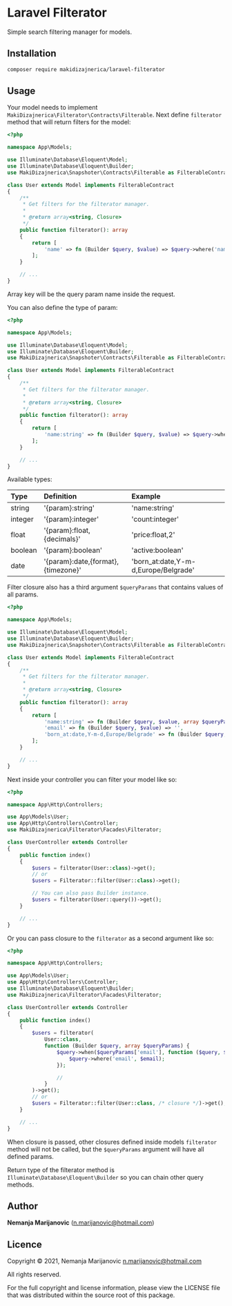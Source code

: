 # Laravel Filterator

Simple search filtering manager for models.

## Installation

```bash
composer require makidizajnerica/laravel-filterator
```

## Usage

Your model needs to implement `MakiDizajnerica\Filterator\Contracts\Filterable`. Next define `filterator` method that will return filters for the model:

```php
<?php

namespace App\Models;

use Illuminate\Database\Eloquent\Model;
use Illuminate\Database\Eloquent\Builder;
use MakiDizajnerica\Snapshoter\Contracts\Filterable as FilterableContract;

class User extends Model implements FilterableContract
{
    /**
     * Get filters for the filterator manager.
     *
     * @return array<string, Closure>
     */
    public function filterator(): array
    {
        return [
            'name' => fn (Builder $query, $value) => $query->where('name', 'LIKE', "%{$value}%"),
        ];
    }

    // ...
}
```

Array key will be the query param name inside the request.

You can also define the type of param:

```php
<?php

namespace App\Models;

use Illuminate\Database\Eloquent\Model;
use Illuminate\Database\Eloquent\Builder;
use MakiDizajnerica\Snapshoter\Contracts\Filterable as FilterableContract;

class User extends Model implements FilterableContract
{
    /**
     * Get filters for the filterator manager.
     *
     * @return array<string, Closure>
     */
    public function filterator(): array
    {
        return [
            'name:string' => fn (Builder $query, $value) => $query->where('name', 'LIKE', "%{$value}%"),
        ];
    }

    // ...
}
```

Available types:

| Type    | Definition                         | Example                              |
|:------- |:---------------------------------- |:------------------------------------ |
| string  | '{param}:string'                   | 'name:string'                        |
| integer | '{param}:integer'                  | 'count:integer'                      |
| float   | '{param}:float,{decimals}'         | 'price:float,2'                      |
| boolean | '{param}:boolean'                  | 'active:boolean'                     |
| date    | '{param}:date,{format},{timezone}' | 'born_at:date,Y-m-d,Europe/Belgrade' |

Filter closure also has a third argument `$queryParams` that contains values of all params.

```php
<?php

namespace App\Models;

use Illuminate\Database\Eloquent\Model;
use Illuminate\Database\Eloquent\Builder;
use MakiDizajnerica\Snapshoter\Contracts\Filterable as FilterableContract;

class User extends Model implements FilterableContract
{
    /**
     * Get filters for the filterator manager.
     *
     * @return array<string, Closure>
     */
    public function filterator(): array
    {
        return [
            'name:string' => fn (Builder $query, $value, array $queryParams) => $query->where('name', 'LIKE', "%{$value}%"),
            'email' => fn (Builder $query, $value) => '',
            'born_at:date,Y-m-d,Europe/Belgrade' => fn (Builder $query, $value) => '',
        ];
    }

    // ...
}
```

Next inside your controller you can filter your model like so:

```php
<?php

namespace App\Http\Controllers;

use App\Models\User;
use App\Http\Controllers\Controller;
use MakiDizajnerica\Filterator\Facades\Filterator;

class UserController extends Controller
{
    public function index()
    {
        $users = filterator(User::class)->get();
        // or
        $users = Filterator::filter(User::class)->get();

        // You can also pass Builder instance.
        $users = filterator(User::query())->get();
    }

    // ...
}
```

Or you can pass closure to the `filterator` as a second argument like so:

```php
<?php

namespace App\Http\Controllers;

use App\Models\User;
use App\Http\Controllers\Controller;
use Illuminate\Database\Eloquent\Builder;
use MakiDizajnerica\Filterator\Facades\Filterator;

class UserController extends Controller
{
    public function index()
    {
        $users = filterator(
            User::class,
            function (Builder $query, array $queryParams) {
                $query->when($queryParams['email'], function ($query, $email) {
                    $query->where('email', $email);
                });

                //
            }
        )->get();
        // or
        $users = Filterator::filter(User::class, /* closure */)->get();
    }

    // ...
}
```

When closure is passed, other closures defined inside models `filterator` method will not be called, but the `$queryParams` argument will have all defined params.

Return type of the filterator method is `Illuminate\Database\Eloquent\Builder` so you can chain other query methods.

## Author

**Nemanja Marijanovic** (<n.marijanovic@hotmail.com>) 

## Licence

Copyright © 2021, Nemanja Marijanovic <n.marijanovic@hotmail.com>

All rights reserved.

For the full copyright and license information, please view the LICENSE 
file that was distributed within the source root of this package.
